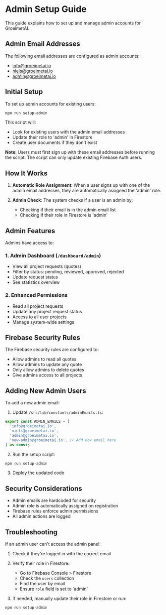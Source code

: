 # Admin Setup Guide

This guide explains how to set up and manage admin accounts for GroeimetAI.

## Admin Email Addresses

The following email addresses are configured as admin accounts:

- info@groeimetai.io
- niels@groeimetai.io
- admin@groeimetai.io

## Initial Setup

To set up admin accounts for existing users:

```bash
npm run setup-admin
```

This script will:

- Look for existing users with the admin email addresses
- Update their role to 'admin' in Firestore
- Create user documents if they don't exist

**Note**: Users must first sign up with these email addresses before running the script. The script can only update existing Firebase Auth users.

## How It Works

1. **Automatic Role Assignment**: When a user signs up with one of the admin email addresses, they are automatically assigned the 'admin' role.

2. **Admin Check**: The system checks if a user is an admin by:
   - Checking if their email is in the admin email list
   - Checking if their role in Firestore is 'admin'

## Admin Features

Admins have access to:

### 1. Admin Dashboard (`/dashboard/admin`)

- View all project requests (quotes)
- Filter by status: pending, reviewed, approved, rejected
- Update request status
- See statistics overview

### 2. Enhanced Permissions

- Read all project requests
- Update any project request status
- Access to all user projects
- Manage system-wide settings

## Firebase Security Rules

The Firebase security rules are configured to:

- Allow admins to read all quotes
- Allow admins to update any quote
- Only allow admins to delete quotes
- Give admins access to all projects

## Adding New Admin Users

To add a new admin email:

1. Update `/src/lib/constants/adminEmails.ts`:

```typescript
export const ADMIN_EMAILS = [
  'info@groeimetai.io',
  'niels@groeimetai.io',
  'admin@groeimetai.io',
  'new-admin@groeimetai.io', // Add new email here
] as const;
```

2. Run the setup script:

```bash
npm run setup-admin
```

3. Deploy the updated code

## Security Considerations

- Admin emails are hardcoded for security
- Admin role is automatically assigned on registration
- Firebase rules enforce admin permissions
- All admin actions are logged

## Troubleshooting

If an admin user can't access the admin panel:

1. Check if they're logged in with the correct email
2. Verify their role in Firestore:
   - Go to Firebase Console > Firestore
   - Check the `users` collection
   - Find the user by email
   - Ensure `role` field is set to 'admin'

3. If needed, manually update their role in Firestore or run:

```bash
npm run setup-admin
```
